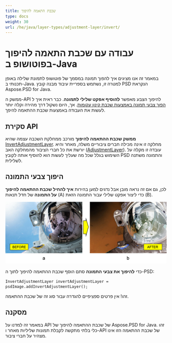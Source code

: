 ```yaml
---
title: שכבת התאמה להיפוך
type: docs
weight: 30
url: /he/java/layer-types/adjustment-layer/invert/
---
```


# עבודה עם שכבת התאמה להיפוך בפוטושופ ב-Java

במאמר זה אנו מציגים איך להפוך תמונה במסמך של פוטושופ לתמונת שלילה באופן תכנותי ב-Java. למטרה זו, נשתמש בספריית עיבוד מבנה קובץ PSD הנקראת Aspose.PSD for Java.

ממשק ה-API להיפוך הצבע מאפשר **להוסיף אפקט שלילי לתמונה**. כבר ראית איך ל [הפוך צבעי תמונה באמצעות שכבת קינון עקומות](/he/psd/java/layer-types/adjustment-layer/curves/). אך, היום נשקול דרך מהירה וקלה יותר לעשות את העבודה באמצעות שכבת ההתאמה להיפך.

## סקירת API

**ממשק שכבת ההתאמה להיפוך** מורכב ממחלקת השכבה עצמה שהיא [InvertAdjustmentLayer](https://reference.aspose.com/psd/java/com.aspose.psd.fileformats.psd.layers.adjustmentlayers/InvertAdjustmentLayer). מחלקה זו אינה מכילה חברים ציבוריים משלה, מאחר והיא יורשת את כל חברי הציבור מהמחלקה האב ([AdjustmentLayer](https://reference.aspose.com/psd/java/com.aspose.psd.fileformats.psd.layers.adjustmentlayers/AdjustmentLayer)). עובדה זו מקלה על השימוש בגלל שכל מה שעליך לעשות הוא להוסיף אותה לקובץ PSD והתמונה משתנה לשלילית.

## היפוך צבעי התמונה

לכן, גם אם זה נראה מובן אבל נדגים למען בהירות **איך להחיל שכבת ההתאמה להיפוך על התמונה** של חדל תנאות (A) כדי ליצור אפקט שלילי עבור התמונה הזאת (B).

![דוגמה להשקפת שכבת ההתאמה להיפוך לפני ואחרי](invert-adjustment-layer-figure-1.png)

כדי **להיפוך את צבעי התמונה** סתם הוסף שכבת ההתאמה להיפוך לתוך ה-PSD:

    InvertAdjustmentLayer invertAdjustmentLayer = psdImage.addInvertAdjustmentLayer();

זהו! אין פרטים ספציפיים להגדרה עבור סוג זה של שכבת ההתאמה.

## מסקנה

במאמר זה למדנו על API של שכבת ההתאמה להיפוך של Aspose.PSD for Java. זהו כלי בלתי מתקשה לקבלת תמונות שליליות מאחר ו-API של שכבת ההתאמה הזו אינו מצהיר על חברי ציבור.
